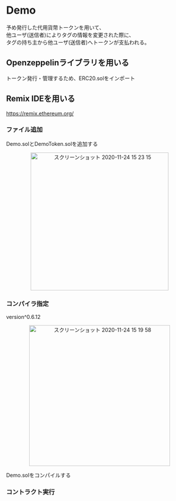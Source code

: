 # Demo

予め発行した代用貨幣トークンを用いて、</br>
他ユーザ(送信者)によりタグの情報を変更された際に、</br>
タグの持ち主から他ユーザ(送信者)へトークンが支払われる。

## Openzeppelinライブラリを用いる
トークン発行・管理するため、ERC20.solをインポート

## Remix IDEを用いる
https://remix.ethereum.org/

### ファイル追加
Demo.solとDemoToken.solを追加する

<div align="center">
<img width="372" alt="スクリーンショット 2020-11-24 15 23 15" src="https://user-images.githubusercontent.com/26053360/100056561-34f75400-2e69-11eb-9216-3e15d8bf0cd0.png">
</div>


### コンパイラ指定
version^0.6.12

<div align="center">
<img width="380" alt="スクリーンショット 2020-11-24 15 19 58" src="https://user-images.githubusercontent.com/26053360/100056319-d500ad80-2e68-11eb-9fb5-5952646a840b.png"> 
</div>

Demo.solをコンパイルする

### コントラクト実行
